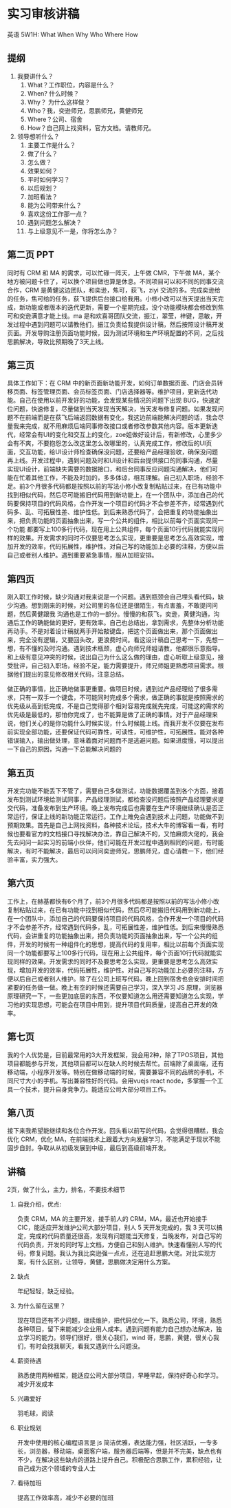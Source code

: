 # 实习审核讲稿

英语 5W1H: What When Why Who Where How

## 提纲

1. 我要讲什么？
   1. What？工作职位，内容是什么？
   2. When? 什么时候？
   3. Why？ 为什么这样做？
   4. Who？我，奕逊师兄，思鹏师兄，黄健师兄
   5. Where？公司、宿舍
   6. How？自己网上找资料，官方文档。请教师兄。
2. 领导想听什么？
   1. 主要工作是什么？
   2. 做了什么？
   3. 怎么做？
   4. 效果如何？
   5. 平时如何学习？
   6. 以后规划？
   7. 加班看法？
   8. 能为公司带来什么？
   9. 喜欢这份工作那一点？
   10. 遇到问题怎么解决？
   11. 与上级意见不一是，你将怎么办？

## 第二页 PPT

<!-- 项目总感觉 -->

同时有 CRM 和 MA 的需求，可以忙碌一阵天，上午做 CMR，下午做 MA，某个地方被问题卡住了，可以换个项目做也算是休息。不同项目可以和不同的同事交流合作，CRM 是黄健这边团队，和奕逊，焦可，荻飞，ziyi 交流的多。完成奕逊给的任务，焦可给的任务，荻飞提供后台接口给我用。小修小改可以当天提出当天完成，新功能或者版本的迭代更新，需要一个星期完成，没个功能模块都会修改到焦可和奕逊满意才能上线。ma 是和欢喜哥团队交流，振江，翠莹，梓键，思敏，开发过程中遇到问题可以请教他们，振江负责给我提供设计稿，然后按照设计稿开发页面。开发导购注册页面功能时候，因为测试环境和生产环境配置的不同，之后找思鹏解决，导致比预期晚了3天上线。

## 第三页

<!-- 详细讲讲 CRM -->

具体工作如下：在 CRM 中的新页面新功能开发，如何订单数据页面、门店会员转移页面、标签管理页面、会员标签页面、门店选择器等。维护项目，更新迭代功能。自己在使用以前开发好的功能，会发现某些情况的问题下出现 BUG，快速定位问题，快速修复，尽量做到当天发现当天解决，当天发布修复问题。如果发现问题不在前端而是在荻飞后端返回数据有变化，我这边前端能解决问题的话，我会尽量我来完成，就不用麻烦后端同事修改接口或者修改参数其他内容。版本更新迭代，经常会有UI的变化和交互上的变化，zoe姐做好设计后，有新修改，心里多少会有不爽，不要抱怨怎么改这里怎么改哪里的，认真完成工作，修改后的UI页面，交互功能，给UI设计师检查确保没问题，还要给产品经理验收，确保没问题再上线。开发过程中，遇到问题及时和UI设计和后台提供接口的同事沟通，尽量实现UI设计，前端缺失需要的数据接口，和后台同事反应问题沟通解决，他们可能在忙着其他工作，不能及时加的，多多体谅，相互理解。自己初入职场，经验不足。前3个月很多代码都是按照以前的写法小修小改复制粘贴过来，在已有功能中找到相似代码，然后尽可能搬旧代码用到新功能上，在一个团队中，添加自己的代码要保持项目的代码风格，合作开发一个项目的代码才不会参差不齐，经常遇到代码多、乱、可拓展性差、维护性低。到后来熟悉代码了，会把重复的功能抽象出来，把负责功能的页面抽象出来，写一个公共的组件，相比以前每个页面实现同一个功能 都要写上100多行代码，现在用上公共组件，每个页面10行代码就能实现同样的效果。开发需求的同时不仅要思考怎么实现，更重要是思考怎么高效实现，增加开发的效率，代码拓展性，维护性。对自己写的功能加上必要的注释，方便以后自己或者别人维护。遇到重要紧急事情，服从加班安排。

## 第四页

<!-- 工作中的沟通 -->

刚入职工作时候，缺少沟通对我来说是一个问题。遇到瓶颈会自己埋头看代码，缺少沟通。想到刚来的时候，对公司里的各位还是很陌生，有点害羞，不敢提问问题，然后黄健跟我 沟通也是工作的一部分。慢慢的和荻飞，奕逊，黄健沟通，沟通后工作的确能做的更好，更有效率。自己也总结出，拿到需求，先整体分析功能再动手。不是对着设计稿就两手开始敲键盘，把这个页面做出来，那个页面做出来，完全没有逻辑，又要回头改，更浪费时间。看这设计稿自己思考一下，先想一想，有不懂的及时沟通。遇到技术瓶颈，虚心向师兄师姐请教，他都很乐意指导。和上级有意见冲突的时候，说出自己为什么这么做的理由，虚心听取上级意见，接受批评，自己初入职场，经验不足，能力需要提升，师兄师姐更熟悉项目需求。根据他们提出的意见修改相关代码，注意总结。

做正确的事情，比正确地做事更重要。做项目时候，遇到过产品经理给了很多需求，只有一双手一个键盘，不可能同时完成多个需求，做正确的事就是按照需求的优先级从高到低完成，不是自己觉得那个相对容易完成就先完成，可能这的需求的优先级是最低的，那怕你完成了，也不能算是做了正确的事情。对于产品经理来说，他们关心的是你功能什么时候实现，什么时候能上线。而我开发不仅要在发布前实现全部功能，还要保证代码可靠性，可读性，可维护性，可拓展性。能对各种错误输入，输出做处理，意味着面对问题而不是逃避问题。如果进度慢，可以提出一下自己的原因，沟通一下总能解决问题的

## 第五页

<!-- 详细说说自己的工作 -->

开发完功能不能丢下不管了，需要自己多做测试，功能数据覆盖到各个方面，接着发布到测试环境给测试同事，产品经理测试，都检查没问题后按照产品经理要求提交代码，准备发布到生产环境。晚上发布完成后也需要在生产环境继续确认是否正常运行，保证上线的新功能正常运行。工作上难免会遇到技术上问题，功能做不到预期效果。首先是自己上网找资料，各种技术论坛，技术大牛的博客看一看，有时候也要看官方的文档接口寻找解决办法，靠自己解决不的，又怕麻烦大佬的，我会先去问问一起实习的前端小伙伴，他们可能在开发过程中遇到相同的问题，有时能解决，有时不能解决，最后可以问问奕逊师兄，思鹏师兄，虚心请教一下，他们经验丰富，实力强大。

## 第六页

<!-- 详细说说自己的工作 -->

工作上，在赫基都快有6个月了，前3个月很多代码都是按照以前的写法小修小改复制粘贴过来，在已有功能中找到相似代码，然后尽可能搬旧代码用到新功能上，在一个团队中，添加自己的代码要保持项目的代码风格，合作开发一个项目的代码才不会参差不齐，经常遇到代码多，乱，可拓展性差，维护性低。到后来慢慢熟悉代码，会讲重复的功能抽象出来，把负责功能的页面抽象出来，写一个公共的组件，开发的时候有一种组件化的思想，提高代码的复用率，相比以前每个页面实现同一个功能都要写上100多行代码，现在用上公共组件，每个页面10行代码就能实现同样的效果。开发需求的同时不及要思考怎么实现，更重要是思考怎么高效实现，增加开发的效率，代码拓展性，维护性。对自己写的功能加上必要的注释，方便以后自己或者别人维护。除了在公司上班写代码，晚上回到宿舍也会安排时间把紧要的任务做一做。晚上有空的时候还需要自己学习，深入学习 JS 原理，浏览器原理研究一下，一些更加底层的东西，不仅要知道怎么用还需要知道怎么实现，学习他的实现思想，可能会在项目中用到，提升项目代码质量，提高自己开发的效率。

## 第七页

<!-- 自己优势 -->
我的个人优势是，目前最常用的3大开发框架，我会用2种，除了TPOS项目，其他项目都能参与开发，其他项目都可以在缺人的时候去帮忙。前端除了桌面端，还有移动端，小程序开发等。特别在做移动端的时候，需要兼容不同的品牌的手机，不同尺寸大小的手机。写出兼容性好的代码。会用vuejs react node，多掌握一个工具一个技术，提升自身竞争力。能适应公司大部分项目工作。

## 第八页

<!-- 未来规划 -->

接下来我希望能继续和各位合作开发。回头看以前写的代码，会觉得很糟糕，我会优化 CRM，优化 MA，在前端技术上跟着大方向发展学习，不能满足于现状不能固步自封。争取从从初级发展到中级，最后到高级前端开发。


## 讲稿

2页，做了什么，主力，排名，不要技术细节

1. 自我介绍，优点:

    负责 CRM，MA 的主要开发，接手前人的 CRM，MA，最近也开始接手 CIC，能适应开发维护公司大部分项目，别人 5 天开发完成的，我 3 天可以搞定，完成的代码质量还很高，发现有问题能当天修复，当晚发布，对自己写的代码负责，开发的同时写上文档，方便自己和别人维护。快速看懂别人写的代码，修复问题。我认为我比奕逊强一点点，还在追赶思鹏大佬。对比实现方案，有什么区别，让领导，黄健，思鹏做决定用什么方案。
2. 缺点

    年纪轻轻，缺乏经验。

3. 为什么留在这里？

    现在项目还有不少问题，继续维护，把代码优化一下。熟悉公司，环境，熟悉各种项目，留下来能减少企业用人成本。遇到问题有能力自己想办法解决，独立学习的能力。领导们很好，很关心我们，wind 哥，思鹏，黄健，很关心我们，有时会找我聊天，看我又遇到什么问题没。

4. 薪资待遇

    熟悉使用两种框架，能适应公司大部分项目，早睡早起，保持好奇心和学习。减少开发成本

5. 兴趣爱好

    羽毛球，阅读

6. 职业规划

    开发中使用的核心编程语言是 js 简洁优雅，表达能力强，社区活跃，一专多长，浏览器，移动端，桌面客户端，服务器后端等，但是并不完美，缺点也有不少，在解决这些缺点的道路上提升自己。积极配合思鹏工作，累积经验，让自己成为这个领域的专业人士

7. 看待加班

    提高工作效率高，减少不必要的加班